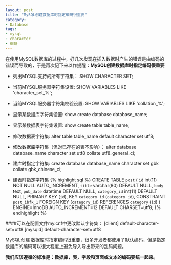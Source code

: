 ```yaml
---
layout: post
title: "MySQL创建数据库时指定编码很重要"
category:
- Database 
tags:
- mysql
- character
- 编码
---
```

在使用MySQL数据库的过程中，好几次发现在插入数据时产生的错误是由编码的错误而导致的，于是再次记下来以作提醒：**MySQL创建数据库时指定编码很重要**

+ 列出MYSQL支持的所有字符集：
	SHOW CHARACTER SET;

+ 当前MYSQL服务器字符集设置:
	SHOW VARIABLES LIKE 'character_set_%';

+ 当前MYSQL服务器字符集校验设置:
	SHOW VARIABLES LIKE 'collation_%';

+ 显示某数据库字符集设置:
	show create database database_name;

+ 显示某数据表字符集设置:
	show create table table_name;

+ 修改数据表字符集:
	alter table table_name default character set utf8;

+ 修改数据库字符集（但对已存在的表不影响）：
	alter database database_name character set utf8 collate utf8_general_ci;

+ 建库时指定字符集:
	create database database_name character set gbk collate gbk_chinese_ci;

+ 建表时指定字符集 
{% highlight sql %}
 CREATE TABLE `post` (
  `id` int(11) NOT NULL AUTO_INCREMENT,
  `title` varchar(80) DEFAULT NULL,
  `body` text,
  `pub_date` datetime DEFAULT NULL,
  `category_id` int(11) DEFAULT NULL,
  PRIMARY KEY (`id`),
  KEY `category_id` (`category_id`),
  CONSTRAINT `post_ibfk_1` FOREIGN KEY (`category_id`) REFERENCES `category` (`id`)
) ENGINE=InnoDB AUTO_INCREMENT=12 DEFAULT CHARSET=utf8;
{% endhighlight %}

####可以在配置文件my.cnf中更改默认字符集： 
	[client] 
	default-character-set=utf8 
	[mysqld] 
	default-character-set=utf8


MySQL创建 数据库时指定编码很重要，很多开发者都使用了默认编码，但是指定数据库的编码可以很大程度上避免导入导出带来的乱码问题。

**我们应该遵循的标准是：数据库，表，字段和页面或文本的编码要统一起来。**
